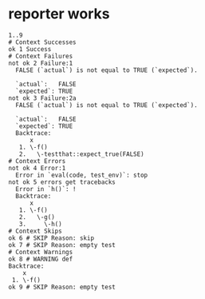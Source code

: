 # reporter works

    1..9
    # Context Successes
    ok 1 Success
    # Context Failures
    not ok 2 Failure:1
      FALSE (`actual`) is not equal to TRUE (`expected`).
      
      `actual`:   FALSE
      `expected`: TRUE 
    not ok 3 Failure:2a
      FALSE (`actual`) is not equal to TRUE (`expected`).
      
      `actual`:   FALSE
      `expected`: TRUE 
      Backtrace:
          x
       1. \-f()
       2.   \-testthat::expect_true(FALSE)
    # Context Errors
    not ok 4 Error:1
      Error in `eval(code, test_env)`: stop
    not ok 5 errors get tracebacks
      Error in `h()`: !
      Backtrace:
          x
       1. \-f()
       2.   \-g()
       3.     \-h()
    # Context Skips
    ok 6 # SKIP Reason: skip
    ok 7 # SKIP Reason: empty test
    # Context Warnings
    ok 8 # WARNING def
    Backtrace:
        x
     1. \-f()
    ok 9 # SKIP Reason: empty test

